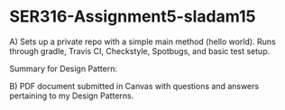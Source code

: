 # SER316-Assignment5-sladam15
A) Sets up a private repo with a simple main method (hello world).
Runs through gradle, Travis CI, Checkstyle, Spotbugs, and basic test setup.

Summary for Design Pattern:



B) PDF document submitted in Canvas with questions and answers pertaining to
my Design Patterns.